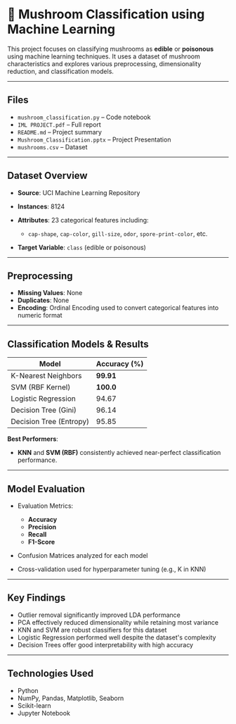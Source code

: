 # 🍄 Mushroom Classification using Machine Learning

This project focuses on classifying mushrooms as **edible** or **poisonous** using machine learning techniques. It uses a dataset of mushroom characteristics and explores various preprocessing, dimensionality reduction, and classification models.

---
## Files

* `mushroom_classification.py` – Code notebook
* `IML PROJECT.pdf` – Full report
* `README.md` – Project summary
* `Mushroom_Classification.pptx` – Project Presentation
* `mushrooms.csv` – Dataset

---

## Dataset Overview

* **Source**: UCI Machine Learning Repository
* **Instances**: 8124
* **Attributes**: 23 categorical features including:

  * `cap-shape`, `cap-color`, `gill-size`, `odor`, `spore-print-color`, etc.
* **Target Variable**: `class` (edible or poisonous)

---

## Preprocessing

* **Missing Values**: None
* **Duplicates**: None
* **Encoding**: Ordinal Encoding used to convert categorical features into numeric format

---

## Classification Models & Results

| Model                   | Accuracy (%) |
| ----------------------- | ------------ |
| K-Nearest Neighbors     | **99.91**    |
| SVM (RBF Kernel)        | **100.0**    |
| Logistic Regression     | 94.67        |
| Decision Tree (Gini)    | 96.14        |
| Decision Tree (Entropy) | 95.85        |

**Best Performers**:

* **KNN** and **SVM (RBF)** consistently achieved near-perfect classification performance.

---

## Model Evaluation

* Evaluation Metrics:

  * **Accuracy**
  * **Precision**
  * **Recall**
  * **F1-Score**
* Confusion Matrices analyzed for each model
* Cross-validation used for hyperparameter tuning (e.g., K in KNN)

---

## Key Findings

* Outlier removal significantly improved LDA performance
* PCA effectively reduced dimensionality while retaining most variance
* KNN and SVM are robust classifiers for this dataset
* Logistic Regression performed well despite the dataset's complexity
* Decision Trees offer good interpretability with high accuracy

---

## Technologies Used

* Python
* NumPy, Pandas, Matplotlib, Seaborn
* Scikit-learn
* Jupyter Notebook
